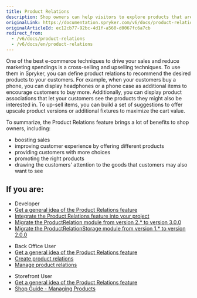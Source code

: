 ```yaml
---
title: Product Relations
description: Shop owners can help visitors to explore products that are related to the one they are currently looking at by upselling or displaying similar products.
originalLink: https://documentation.spryker.com/v6/docs/product-relations
originalArticleId: ec12cb77-92bc-4d1f-a560-d0067fc6a7cb
redirect_from:
  - /v6/docs/product-relations
  - /v6/docs/en/product-relations
---
```


One of the best e-commerce techniques to drive your sales and reduce marketing spendings is a cross-selling and upselling techniques. To use them in Spryker, you can define product relations to recommend the desired products to your customers. For example, when your customers buy a phone, you can display headphones or a phone case as additional items to encourage customers to buy more. Additionally, you can display product associations that let your customers see the products they might also be interested in. To up-sell items, you can build a set of suggestions to offer upscale product versions or additional fixtures to maximize the cart value. 

To summarize, the Product Relations feature brings a lot of benefits to shop owners, including:

* boosting sales 
* improving customer experience by offering different products
* providing customers with more choices
* promoting the right products
* drawing the customers' attention to the goods that customers may also want to see

## If you are:

<div class="mr-container">
    <div class="mr-list-container">
        <!-- col1 -->
        <div class="mr-col">
            <ul class="mr-list mr-list-green">
                <li class="mr-title">Developer</li>
                <li><a href="https://documentation.spryker.com/docs/product-relations-feature-overview" class="mr-link">Get a general idea of the Product Relations feature</a></li>
                  <li><a href="https://documentation.spryker.com/docs/product-relations-feature-integration" class="mr-link">Integrate the Product Relations feature into your project</a></li>
                <li><a href="https://documentation.spryker.com/docs/migration-guide-productrelation#upgrading-from-version-2---to-3-0-0" class="mr-link">Migrate the ProductRelation module from version 2.* to version 3.0.0</a></li>
                                <li><a href="https://documentation.spryker.com/docs/migration-guide-productrelationstorage#upgrading-from-version-1---to-2-0-0" class="mr-link">Migrate the ProductRelationStorage module from version 1.* to version 2.0.0</a></li>
            </ul>
        </div>
 <!-- col2 -->
        <div class="mr-col">
            <ul class="mr-list mr-list-blue">
                <li class="mr-title"> Back Office User</li>
                                <li><a href="https://documentation.spryker.com/docs/product-relations-feature-overview" class="mr-link">Get a general idea of the Product Relations feature</a></li>
                <li><a href="https://documentation.spryker.com/docs/creating-a-product-relation" class="mr-link">Create product relations</a></li>
                 <li><a href="https://documentation.spryker.com/docs/managing-product-relations" class="mr-link">Manage product relations</a></li>
            </ul>
        </div>
        <!-- col3 -->
        <div class="mr-col">
            <ul class="mr-list mr-list-blue">
                <li class="mr-title"> Storefront User</li>
                <li><a href="https://documentation.spryker.com/docs/product-relations-feature-overview" class="mr-link">Get a general idea of the Product Relations feature</a></li>                
                <li><a href="https://documentation.spryker.com/docs/shop-guide-managing-products" class="mr-link">Shop Guide - Managing Products</a></li>
            </ul>
        </div>
           </div>  
     </div>
